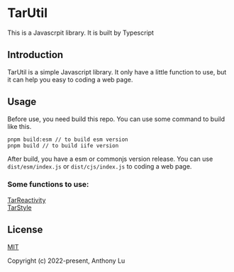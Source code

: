 # TarUtil

This is a Javascrpit library. It is built by Typescript

## Introduction

TarUtil is a simple Javascript library. It only have a little function to use, but it can help you easy to coding a web page. 
## Usage

Before use, you need build this repo. You can use some command to build like this.
``` 
pnpm build:esm // to build esm version
pnpm build // to build iife version
```
After build, you have a esm or commonjs version release. You can use `dist/esm/index.js` or `dist/cjs/index.js` to coding a web page.

### Some functions to use:
[TarReactivity](./src/modules/TarReactivity/README.md)\
[TarStyle](./src/modules/TarStyle/README.md)

## License

[MIT](https://opensource.org/licenses/MIT)

Copyright (c) 2022-present, Anthony Lu